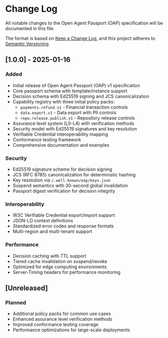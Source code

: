 # Change Log

All notable changes to the Open Agent Passport (OAP) specification will be documented in this file.

The format is based on [Keep a Change Log](https://keepachangelog.com/en/1.0.0/),
and this project adheres to [Semantic Versioning](https://semver.org/spec/v2.0.0.html).

## [1.0.0] - 2025-01-16

### Added

- Initial release of Open Agent Passport (OAP) v1 specification
- Core passport schema with template/instance support
- Decision schema with Ed25519 signing and JCS canonicalization
- Capability registry with three initial policy packs:
  - `payments.refund.v1` - Financial transaction controls
  - `data.export.v1` - Data export with PII controls
  - `repo.release.publish.v1` - Repository release controls
- Assurance level system (L0-L4) with verification methods
- Security model with Ed25519 signatures and key resolution
- Verifiable Credential interoperability mapping
- Conformance testing framework
- Comprehensive documentation and examples

### Security

- Ed25519 signature scheme for decision signing
- JCS (RFC 8785) canonicalization for deterministic hashing
- Key resolution via `/.well-known/oap/keys.json`
- Suspend semantics with 30-second global invalidation
- Passport digest verification for decision integrity

### Interoperability

- W3C Verifiable Credential export/import support
- JSON-LD context definitions
- Standardized error codes and response formats
- Multi-region and multi-tenant support

### Performance

- Decision caching with TTL support
- Tiered cache invalidation on suspend/revoke
- Optimized for edge computing environments
- Server-Timing headers for performance monitoring

## [Unreleased]

### Planned

- Additional policy packs for common use cases
- Enhanced assurance level verification methods
- Improved conformance testing coverage
- Performance optimizations for large-scale deployments
